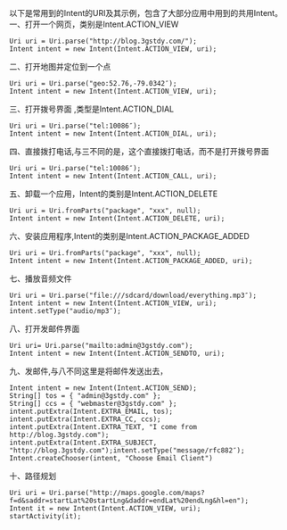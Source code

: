 以下是常用到的Intent的URI及其示例，包含了大部分应用中用到的共用Intent。
一、打开一个网页，类别是Intent.ACTION_VIEW
```  
Uri uri = Uri.parse("http://blog.3gstdy.com/");
Intent intent = new Intent(Intent.ACTION_VIEW, uri);
```
二、打开地图并定位到一个点
```  
Uri uri = Uri.parse("geo:52.76,-79.0342″);
Intent intent = new Intent(Intent.ACTION_VIEW, uri);
```
 三、打开拨号界面 ,类型是Intent.ACTION_DIAL
```  
Uri uri = Uri.parse("tel:10086″);
Intent intent = new Intent(Intent.ACTION_DIAL, uri);
```
四、直接拨打电话,与三不同的是，这个直接拨打电话，而不是打开拨号界面
```  
Uri uri = Uri.parse("tel:10086″);
Intent intent = new Intent(Intent.ACTION_CALL, uri);
```
五、卸载一个应用，Intent的类别是Intent.ACTION_DELETE
```  
Uri uri = Uri.fromParts("package", "xxx", null);
Intent intent = new Intent(Intent.ACTION_DELETE, uri);
```
六、安装应用程序,Intent的类别是Intent.ACTION_PACKAGE_ADDED
```  
Uri uri = Uri.fromParts("package", "xxx", null);
Intent intent = new Intent(Intent.ACTION_PACKAGE_ADDED, uri);
```
七、播放音频文件
```  
Uri uri = Uri.parse("file:///sdcard/download/everything.mp3″);
Intent intent = new Intent(Intent.ACTION_VIEW, uri);
intent.setType("audio/mp3″);
```
八、打开发邮件界面
```  
Uri uri= Uri.parse("mailto:admin@3gstdy.com");
Intent intent = new Intent(Intent.ACTION_SENDTO, uri);
```
九、发邮件,与八不同这里是将邮件发送出去，
```  
Intent intent = new Intent(Intent.ACTION_SEND);
String[] tos = { "admin@3gstdy.com" };
String[] ccs = { "webmaster@3gstdy.com" };
intent.putExtra(Intent.EXTRA_EMAIL, tos);
intent.putExtra(Intent.EXTRA_CC, ccs);
intent.putExtra(Intent.EXTRA_TEXT, "I come from http://blog.3gstdy.com");
intent.putExtra(Intent.EXTRA_SUBJECT, "http://blog.3gstdy.com");intent.setType("message/rfc882″);
Intent.createChooser(intent, "Choose Email Client")
```
十、路径规划
```  
Uri uri = Uri.parse("http://maps.google.com/maps?f=d&saddr=startLat%20startLng&daddr=endLat%20endLng&hl=en");
Intent it = new Intent(Intent.ACTION_VIEW, uri);
startActivity(it);
```
